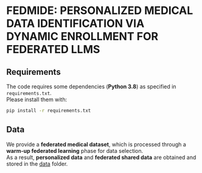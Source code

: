 # FEDMIDE: PERSONALIZED MEDICAL DATA IDENTIFICATION VIA DYNAMIC ENROLLMENT FOR FEDERATED LLMS

## Requirements

The code requires some dependencies (**Python 3.8**) as specified in `requirements.txt`.  
Please install them with:

```bash
pip install -r requirements.txt
```

## Data

We provide a **federated medical dataset**, which is processed through a **warm-up federated learning** phase for data selection.  
As a result, **personalized data** and **federated shared data** are obtained and stored in the [data](https://github.com/XiangLi02/FedMIDE/tree/main/data) folder.
